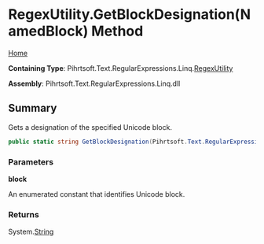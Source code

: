 # RegexUtility\.GetBlockDesignation\(NamedBlock\) Method

[Home](../../../../../../README.md)

**Containing Type**: Pihrtsoft\.Text\.RegularExpressions\.Linq\.[RegexUtility](../README.md)

**Assembly**: Pihrtsoft\.Text\.RegularExpressions\.Linq\.dll

## Summary

Gets a designation of the specified Unicode block\.

```csharp
public static string GetBlockDesignation(Pihrtsoft.Text.RegularExpressions.Linq.NamedBlock block)
```

### Parameters

**block**

An enumerated constant that identifies Unicode block\.

### Returns

System\.[String](https://docs.microsoft.com/en-us/dotnet/api/system.string)

